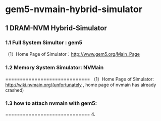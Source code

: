 # gem5-nvmain-hybrid-simulator
1 DRAM-NVM Hybrid-Simulator
-----------------------------
### 1.1 Full System Simultor : gem5

（1）Home Page of Simulator：http://www.gem5.org/Main_Page

### 1.2 Memory System Simulator: NVMain
=============================
（1）Home Page of Simulator: http://wiki.nvmain.org/(unfortunately , home page of nvmain has already crashed)

### 1.3 how to attach nvmain with gem5:  
=============================
4.  

